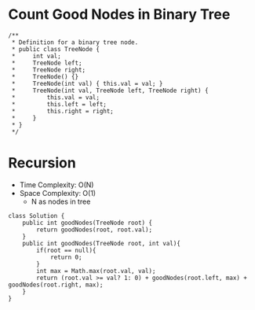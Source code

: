 # Count Good Nodes in Binary Tree

```
/**
 * Definition for a binary tree node.
 * public class TreeNode {
 *     int val;
 *     TreeNode left;
 *     TreeNode right;
 *     TreeNode() {}
 *     TreeNode(int val) { this.val = val; }
 *     TreeNode(int val, TreeNode left, TreeNode right) {
 *         this.val = val;
 *         this.left = left;
 *         this.right = right;
 *     }
 * }
 */
```

# Recursion

- Time Complexity: O(N)
- Space Complexity: O(1)
  - N as nodes in tree

```
class Solution {
    public int goodNodes(TreeNode root) {
        return goodNodes(root, root.val);
    }
    public int goodNodes(TreeNode root, int val){
        if(root == null){
            return 0;
        }
        int max = Math.max(root.val, val);
        return (root.val >= val? 1: 0) + goodNodes(root.left, max) + goodNodes(root.right, max);
    }
}
```
